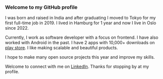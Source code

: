 ### Welcome to my GitHub profile

I was born and raised in India and after graduating I moved to Tokyo for my first full-time job in 2019. I lived in Hamburg for 1 year and now I live in Oslo since 2022.

Currently, I work as software developer with a focus on frontend. I have also worked with Android in the past. I have 2 apps with 10,000+ downloads on [play store](https://play.google.com/store/apps/developer?id=heysadboy&hl=en). I like making scalable and beautiful products.

I hope to make many open source projects this year and improve my skills. 

Welcome to connect with me on [LinkedIn](https://in.linkedin.com/in/heysadboy). Thanks for stopping by at my profile.